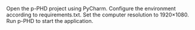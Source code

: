Open the p-PHD project using PyCharm.
Configure the environment according to requirements.txt.
Set the computer resolution to 1920×1080.
Run p-PHD to start the application.

